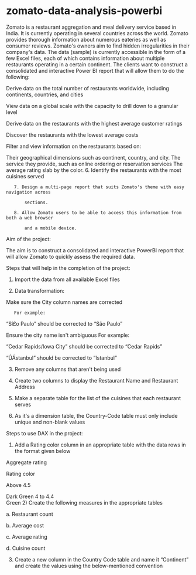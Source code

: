# zomato-data-analysis-powerbi
Zomato is a restaurant aggregation and meal delivery service based in India. It is currently operating in several countries across the world. Zomato provides thorough information about numerous eateries as well as consumer reviews. Zomato's owners aim to find hidden irregularities in their company's data. 
The data (sample) is currently accessible in the form of a few Excel files, each of which contains information about multiple restaurants operating in a certain continent. The clients want to construct a consolidated and interactive Power BI report that will allow them to do the following:

Derive data on the total number of restaurants worldwide, including continents, countries, and cities

View data on a global scale with the capacity to drill down to a granular level

Derive data on the restaurants with the highest average customer ratings

Discover the restaurants with the lowest average costs

Filter and view information on the restaurants based on:

Their geographical dimensions such as continent, country, and city.
The service they provide, such as online ordering or reservation services
The average rating slab by the color.
       6. Identify the restaurants with the most cuisines served

       7. Design a multi-page report that suits Zomato's theme with easy navigation across  

           sections.

       8. Allow Zomato users to be able to access this information from both a web browser 

           and a mobile device.

 

Aim of the project:

The aim is to construct a consolidated and interactive PowerBI report that will allow Zomato to quickly assess the required data.

 

Steps that will help in the completion of the project:

1. Import the data from all available Excel files

2. Data transformation: 

Make sure the City column names are corrected 

       For example: 

“Sí£o Paulo” should be corrected to “São Paulo”

Ensure the city name isn't ambiguous
For example: 

“Cedar Rapids/Iowa City” should be corrected to “Cedar Rapids”

“ÛÁstanbul” should be corrected to “Istanbul”

 

3. Remove any columns that aren't being used 

4. Create two columns to display the Restaurant Name and Restaurant Address

5. Make a separate table for the list of the cuisines that each restaurant serves

6. As it's a dimension table, the Country-Code table must only include unique and non-blank values

 

Steps to use DAX in the project:


 

1) Add a Rating color column in an appropriate table with the data rows in the format given below

                                                      

Aggregate rating                         

Rating color

Above 4.5  

Dark Green
4 to 4.4  
Green
2) Create the following measures in the appropriate tables 

a. Restaurant count

b. Average cost

c. Average rating 

d. Cuisine count

3) Create a new column in the Country Code table and name it “Continent” and create the values using the below-mentioned convention
